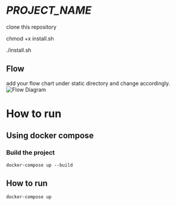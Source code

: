 

# _PROJECT_NAME_

clone this repository

chmod +x install.sh

./install.sh

## Flow
add your flow chart under static directory and change accordingly.
![Flow Diagram](static/flow.png)

# How to run

## Using docker compose

### Build the project
```
docker-compose up --build
```

## How to run
```
docker-compose up
```